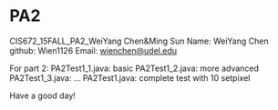 # PA2
CIS672_15FALL_PA2_WeiYang Chen&amp;Ming Sun
Name: WeiYang Chen
github: Wien1126
Email: wienchen@udel.edu

For part 2:
PA2Test1_1.java: basic
PA2Test1_2.java: more advanced
PA2Test1_3.java: …
PA2Test1.java: complete test with 10 setpixel


Have a good day!
